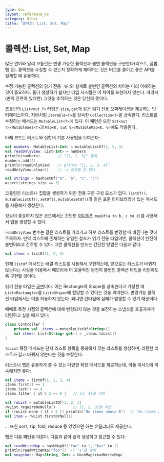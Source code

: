 ```yaml
---
type: doc
layout: reference_ko
category: Other
title: "콜렉션: List, Set, Map"
---
```


# 콜렉션: List, Set, Map

많은 언어와 달리 코틀린은 변경 가능한 콜렉션과 불변 콜렉션을 구분한다(리스트, 집합, 맵 등).
콜렉션을 수정할 수 있는지 정확하게 제어하는 것은 버그를 줄이고 좋은 API를 설계할 때 유용하다.

수정 가능한 콜렉션의 읽기 전용 _뷰_와 실제로 불변인 콜렉션의 차이는 미리 이해하는 것이 중요하다.
둘다 생성하기 쉽지만 타입 시스템은 이 차이를 표현하지 않는다.
따라서 (만약 관련이 있다면) 그것을 추적하는 것은 당신의 몫이다. 

코틀린의 `List<out T>` 타입은 `size`, `get`과 같은 읽기 전용 오퍼레이션을 제공하는 인터페이스이다.
자바처럼 `Iterable<T>`를 상속한 `Collection<T>`을 상속한다.
리스트를 수정하는 메서드는 `MutableList<T>`에 있다.
이 패턴은 또한 `Set<out T>/MutableSet<T>`과 `Map<K, out V>/MutableMap<K, V>`에도 적용된다.

아래 코드는 리스트와 집합의 기본 사용법을 보여준다:

``` kotlin
val numbers: MutableList<Int> = mutableListOf(1, 2, 3)
val readOnlyView: List<Int> = numbers
println(numbers)        // "[1, 2, 3]" 출력
numbers.add(4)
println(readOnlyView)   // prints "[1, 2, 3, 4]"
readOnlyView.clear()    // -> 컴파일 안 된다

val strings = hashSetOf("a", "b", "c", "c")
assert(strings.size == 3)
```

코틀린은 리스트나 집합을 생성하기 위한 전용 구문 구성 요소가 없다.
`listOf()`, `mutableListOf()`, `setOf()`, `mutableSetOf()`와 같은 표준 라이브러리에 있는 메서드를 사용해서
생성한다.
 
성능이 중요하지 않은 코드에서는 간단한 
[이디엄](idioms.html#read-only-map)인 `mapOf(a to b, c to d)`를 사용해서 맵을 생성할 수 있다.

`readOnlyView` 변수는 같은 리스트를 가리키고 하부 리스트를 변경할 때 바뀐다는 것에 주목하자.
만약 리스트에 존재하는 유일한 참조가 읽기 전용 타입이면, 콜렉션이 완전히 불변이라고 간주할 수 있다.
그런 콜렉션을 만드는 간단한 방법은 다음과 같다:

``` kotlin
val items = listOf(1, 2, 3)
```

현재 `listOf` 메서드는 배열 리스트를 사용해서 구현하는데,
앞으로는 리스트가 바뀌지 않는다는 사실을 이용해서 메모리에 더 효율적인 완전히 불변인 콜렉션 타입을 리턴하도록 구현할 것이다.

읽기 전용 타입은 [공변](generics.html#variance)이다.
이는 Rectangle이 Shape를 상속한다고 가정할 때
`List<Rectangle>`를 `List<Shape>`에 할당할 수 있다는 것을 의미한다.
변경가능 콜렉션 타입에서는 이를 허용하지 않는다.
왜냐면 런타임에 실패가 발생할 수 있기 때문이다.

때때로 특정 시점의 콜렉션에 대해 변경되지 않는 것을 보장하는 스냅샷을 호출자에게 리턴하고 싶을 때가 있다:

``` kotlin
class Controller {
    private val _items = mutableListOf<String>()
    val items: List<String> get() = _items.toList()
}
```

`toList` 확장 메서드는 단지 리스트 항목을 중복해서 갖는 리스트를 생성하며, 리턴한 리스트가 결코 바뀌지 않는다는 것을 보장한다.

리스트나 맵은 유용하게 쓸 수 있는 다양한 확장 메서드를 제공하는데, 이들 메서드에 익숙해지면 좋다:

``` kotlin
val items = listOf(1, 2, 3, 4)
items.first() == 1
items.last() == 4
items.filter { it % 2 == 0 }   // [2, 4]를 리턴

val rwList = mutableListOf(1, 2, 3)
rwList.requireNoNulls()        // [1, 2, 3]을 리턴
if (rwList.none { it > 6 }) println("No items above 6")  // "No items above 6" 출력
val item = rwList.firstOrNull()
```

... 또한 sort, zip, fold, reduce 등 있었으면 하는 유틸리티도 제공한다.

맵은 다음 패턴을 따른다. 다음과 같이 쉽게 생성하고 접근할 수 있다:

``` kotlin
val readWriteMap = hashMapOf("foo" to 1, "bar" to 2)
println(readWriteMap["foo"])  // "1"을 출력
val snapshot: Map<String, Int> = HashMap(readWriteMap)
```
